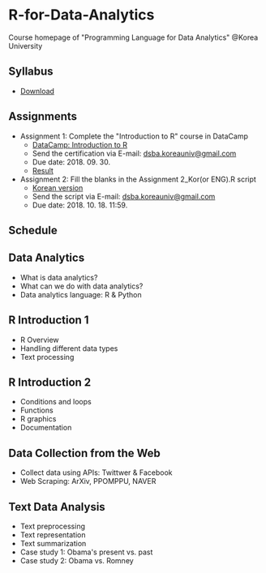 # R-for-Data-Analytics
Course homepage of "Programming Language for Data Analytics" @Korea University

## Syllabus
* [Download](https://www.dropbox.com/s/7fn951nnsk6sn2n/2018_2_Programming%20Language%20for%20Data%20Analytics.pdf?dl=0)

## Assignments
* Assignment 1: Complete the "Introduction to R" course in DataCamp
  * [DataCamp: Introduction to R](https://www.datacamp.com/courses/free-introduction-to-r)
  * Send the certification via E-mail: dsba.koreauniv@gmail.com
  * Due date: 2018. 09. 30.
  * [Result](https://www.dropbox.com/s/ron2alwi192di5e/Assignment%201_Result.pdf?dl=0)
* Assignment 2: Fill the blanks in the Assignment 2_Kor(or ENG).R script
  * [Korean version](https://github.com/pilsung-kang/R-for-Data-Analytics/blob/master/02%20Introduction%20to%20R_Part%201/Assignment%202/Assignment2_Questions_Kor.R)
  * Send the script via E-mail: dsba.koreauniv@gmail.com
  * Due date: 2018. 10. 18. 11:59.

## Schedule

## Data Analytics
* What is data analytics?
* What can we do with data analytics?
* Data analytics language: R & Python
  
## R Introduction 1
* R Overview
* Handling different data types
* Text processing
  
## R Introduction 2
* Conditions and loops
* Functions
* R graphics
* Documentation

## Data Collection from the Web
* Collect data using APIs: Twittwer & Facebook
* Web Scraping: ArXiv, PPOMPPU, NAVER

## Text Data Analysis
* Text preprocessing
* Text representation
* Text summarization
* Case study 1: Obama's present vs. past
* Case study 2: Obama vs. Romney
